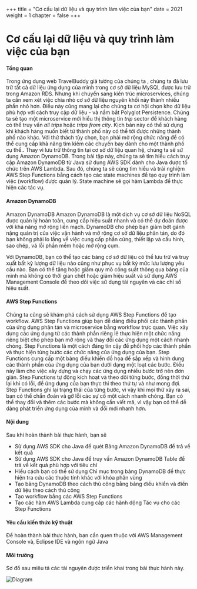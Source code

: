 +++
title = "Cơ cấu lại dữ liệu và quy trình làm việc của bạn"
date = 2021
weight = 1
chapter = false
+++
# Cơ cấu lại dữ liệu và quy trình làm việc của bạn

#### Tổng quan
Trong ứng dụng web TravelBuddy giả tưởng của chúng ta , chúng ta đã lưu trữ tất cả dữ liệu ứng dụng của mình trong cơ sở dữ liệu MySQL được lưu trữ trong Amazon RDS. Nhưng khi chuyển sang kiến ​​trúc microservices, chúng ta cần xem xét việc chia nhỏ cơ sở dữ liệu nguyên khối này thành nhiều phần nhỏ hơn. Điều này cũng mang lại cho chúng ta cơ hội chọn kho dữ liệu phù hợp với cách truy cập dữ liệu - và nắm bắt Polyglot Persistence.
Chúng ta sẽ tạo một microservice mới hiểu thị thông tin *trip* sector để khách hàng có thể truy vấn *all trips* hoặc *trips from city*. Kịch bản này có thể sử dụng khi khách hàng muốn biết từ thành phố này có thể tới được những thành phố nào khác. Với thử thách tùy chọn, bạn phải mở rộng chức năng để có thể cung cấp khả năng tìm kiếm các chuyến bay dành cho một thành phố cụ thể..
Thay vì lưu trữ thông tin tại cơ sở dữ liệu quan hệ, chúng ta sẽ sử dụng Amazon DynamoDB. Trong bài tập này, chúng ta sẽ tìm hiểu cách truy cập Amazon DynamoDB từ Java sử dụng AWS SDK dành cho Java được tổ chức trên AWS Lambda.
Sau đó, chúng ta sẽ cùng tìm hiểu và trải nghiệm AWS Step Functions  bằng cách tạo các state machines để tạo quy trình làm việc (workflow) được quản lý. State machine sẽ gọi hàm  Lambda để thực hiện các tác vụ.
#### Amazon DynamoDB
Amazon DynamoDB Amazon DynamoDB là một dịch vụ cơ sở dữ liệu NoSQL được quản lý hoàn toàn, cung cấp hiệu suất nhanh và có thể dự đoán được với khả năng mở rộng liền mạch. DynamoDB cho phép bạn giảm bớt gánh nặng quản trị của việc vận hành và mở rộng cơ sở dữ liệu phân tán, do đó bạn không phải lo lắng về việc cung cấp phần cứng, thiết lập và cấu hình, sao chép, vá lỗi phần mềm hoặc mở rộng cụm.

Với DynamoDB, bạn có thể tạo các bảng cơ sở dữ liệu có thể lưu trữ và truy xuất bất kỳ lượng dữ liệu nào cũng như phục vụ bất kỳ mức lưu lượng yêu cầu nào. Bạn có thể tăng hoặc giảm quy mô công suất thông qua bảng của mình mà không có thời gian chết hoặc giảm hiệu suất và sử dụng AWS Management Console để theo dõi việc sử dụng tài nguyên và các chỉ số hiệu suất.

#### AWS Step Functions
Chúng ta cũng sẽ khám phá cách sử dụng AWS Step Functions để tạo workflow. AWS Step Functions giúp bạn dễ dàng điều phối các thành phần của ứng dụng phân tán và microservice bằng workflow trực quan. Việc xây dựng các ứng dụng từ các thành phần riêng lẻ thực hiện một chức năng riêng biệt cho phép bạn mở rộng và thay đổi các ứng dụng một cách nhanh chóng. Step Functions là một cách đáng tin cậy để phối hợp các thành phần và thực hiện từng bước các chức năng của ứng dụng của bạn. Step Functions cung cấp một bảng điều khiển đồ họa để sắp xếp và hình dung các thành phần của ứng dụng của bạn dưới dạng một loạt các bước. Điều này làm cho việc xây dựng và chạy các ứng dụng nhiều bước trở nên đơn giản. Step Functions tự động kích hoạt và theo dõi từng bước, đồng thời thử lại khi có lỗi, để ứng dụng của bạn thực thi theo thứ tự và như mong đợi. Step Functions ghi lại trạng thái của từng bước, vì vậy khi mọi thứ xảy ra sai, bạn có thể chẩn đoán và gỡ lỗi các sự cố một cách nhanh chóng. Bạn có thể thay đổi và thêm các bước mà không cần viết mã, vì vậy bạn có thể dễ dàng phát triển ứng dụng của mình và đổi mới nhanh hơn.

#### Nội dung
 Sau khi hoàn thành bài thực hành, bạn sẽ
- Sử dụng AWS SDK cho Java để quét Bảng Amazon DynamoDB để trả về kết quả
- Sử dụng AWS SDK cho Java để truy vấn Amazon DynamoDB Table để trả về kết quả phù hợp với tiêu chí
- Hiểu cách bạn có thể sử dụng Chỉ mục trong bảng DynamoDB để thực hiện tra cứu các thuộc tính khác với khóa phân vùng
- Tạo bảng DynamoDB theo cách thủ công bằng bảng điều khiển và điền dữ liệu theo cách thủ công
- Tạo workflow bằng các AWS Step Functions
- Tạo các hàm AWS Lambda cung cấp các hành động Tác vụ cho các Step Functions
#### Yêu cầu kiến thức kỹ thuật
Để hoàn thành bài thực hành, bạn cần quen thuộc với AWS Management Console và, Eclipse IDE và ngôn ngữ Java 

#### Môi trường
Sơ đồ sau miêu tả các tài nguyên được triển khai trong bài thực hành này.

![Diagram](../../../images/1/0.png?width=50pc)
